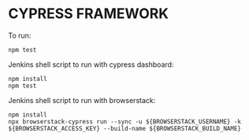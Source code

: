 # CYPRESS FRAMEWORK

To run:

    npm test

Jenkins shell script to run with cypress dashboard:

    npm install
    npm test

Jenkins shell script to run with browserstack:

    npm install
    npx browserstack-cypress run --sync -u ${BROWSERSTACK_USERNAME} -k ${BROWSERSTACK_ACCESS_KEY} --build-name ${BROWSERSTACK_BUILD_NAME}
